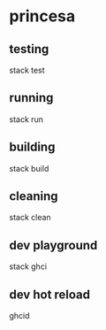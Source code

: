 # princesa

## testing
stack test

## running
stack run

## building
stack build

## cleaning
stack clean

## dev playground
stack ghci

## dev hot reload
ghcid
